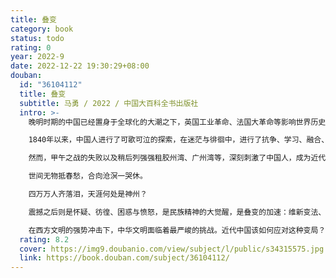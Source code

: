 ```yaml
---
title: 叠变
category: book
status: todo
rating: 0
year: 2022-9
date: 2022-12-22 19:30:29+08:00
douban:
  id: "36104112"
  title: 叠变
  subtitle: 马勇 / 2022 / 中国大百科全书出版社
  intro: >-
    晚明时期的中国已经置身于全球化的大潮之下，英国工业革命、法国大革命等影响世界历史进程的大事件，也潜移默化地影响着中国。在对英贸易顺差的刺激下，鸦片引发了近代中国的叠变，第一次鸦片战争爆发。

    1840年以来，中国人进行了可歌可泣的探索，在迷茫与徘徊中，进行了抗争、学习、融合、改革与改良。外部列强势力犬牙交错、内部政治斗争拉锯不断、内外部战争频仍、洋务运动开启、新一代知识分子开始成长、民智渐开、工业发展……在各种驱动因素的叠加与聚合下，叠变继续。

    然而，甲午之战的失败以及稍后列强强租胶州湾、广州湾等，深刻刺激了中国人，成为近代中国的转折点，罕见的奇耻大辱震撼了国人，谭嗣同诗曰：

    世间无物抵春愁，合向沧溟一哭休。

    四万万人齐落泪，天涯何处是神州？

    震撼之后则是怀疑、彷徨、困惑与愤怒，是民族精神的大觉醒，是叠变的加速：维新变法、新政、共和，不到二十年的时间，就走完了西方国家花了几百年所走的路，中国社会结构急剧变化，“方生方死，方死方生”，死亡与新生撕扯着苦难深重的中国。“三千年未有之大变局”至此也才真正展示出其优势与劣势，困境与顺境。这是中国历史内在逻辑发展的必然结果。

    在西方文明的强势冲击下，中华文明面临着最严峻的挑战。近代中国该如何应对这种变局？中国社会发展与变革的驱动力是什么？引发中国叠变的各种驱动力是什么，是如何交织与叠加在一起的，又是如何影响中国文明进程的？基于此，本书重新审视近代中国，探索内在的政治演变逻辑和社会发展规律，以期以史为鉴。
  rating: 8.2
  cover: https://img9.doubanio.com/view/subject/l/public/s34315575.jpg
  link: https://book.douban.com/subject/36104112/
---
```



